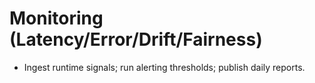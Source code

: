 # Monitoring (Latency/Error/Drift/Fairness)
- Ingest runtime signals; run alerting thresholds; publish daily reports.
